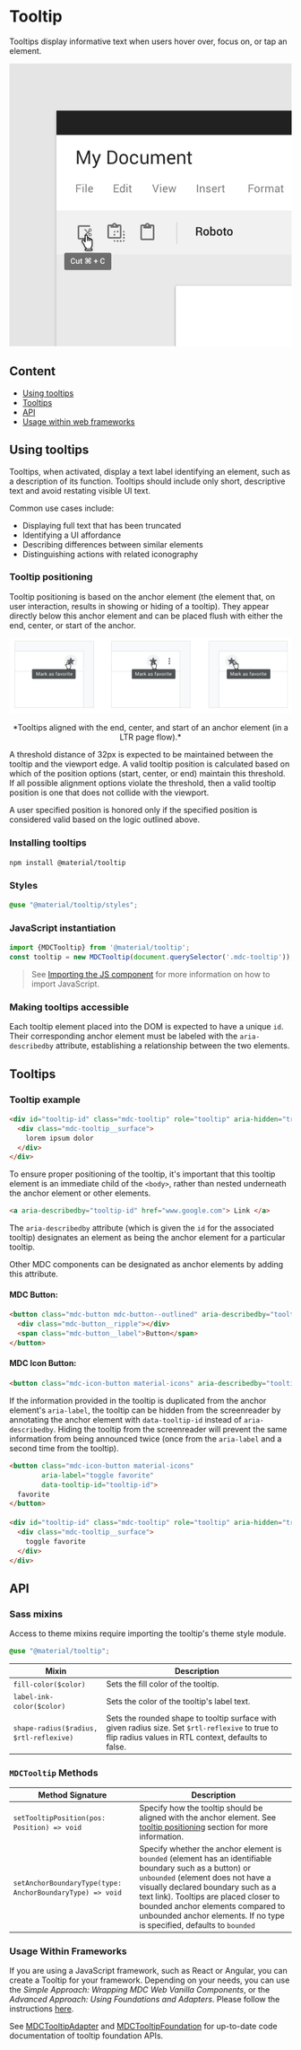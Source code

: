 <!--docs:
title: "Tooltip"
layout: detail
section: components
excerpt: "Tooltips display informative text when users hover over, focus on, or tap an element."
iconId: tooltip
path: /catalog/tooltips/
-->

# Tooltip

Tooltips display informative text when users hover over, focus on, or tap an element.

![Tooltip example](images/tooltip.png)

## Content

* [Using tooltips](#using-tooltips)
* [Tooltips](#tooltips)
* [API](#api)
* [Usage within web frameworks](#usage-within-web-frameworks)

## Using tooltips

Tooltips, when activated, display a text label identifying an element, such as a
description of its function. Tooltips should include only short, descriptive
text and avoid restating visible UI text.

Common use cases include:

* Displaying full text that has been truncated
* Identifying a UI affordance
* Describing differences between similar elements
* Distinguishing actions with related iconography

### Tooltip positioning
Tooltip positioning is based on the anchor element (the element that, on user
interaction, results in showing or hiding of a tooltip). They appear directly
below this anchor element and can be placed flush with either the end, center,
or start of the anchor.

![End, center, and start alignment of tooltip on icon button in a LTR page](images/plain_tooltip_alignment.png)
<p align="center"> *Tooltips aligned with the end, center, and start of an anchor element (in a LTR page flow).* </p>


A threshold distance of 32px is expected to be maintained between the tooltip
and the viewport edge. A valid tooltip position is calculated based on which of
the position options (start, center, or end) maintain this threshold. If all
possible alignment options violate the threshold, then a valid tooltip position
is one that does not collide with the viewport.

A user specified position is honored only if the specified position is
considered valid based on the logic outlined above.

### Installing tooltips

```
npm install @material/tooltip
```

### Styles

```scss
@use "@material/tooltip/styles";
```

### JavaScript instantiation

```js
import {MDCTooltip} from '@material/tooltip';
const tooltip = new MDCTooltip(document.querySelector('.mdc-tooltip'));
```

> See [Importing the JS component](../../docs/importing-js.md) for more information on how to import JavaScript.

### Making tooltips accessible

Each tooltip element placed into the DOM is expected to have a unique `id`.
Their corresponding anchor element must be labeled with the `aria-describedby`
attribute, establishing a relationship between the two elements.

## Tooltips

### Tooltip example

```html
<div id="tooltip-id" class="mdc-tooltip" role="tooltip" aria-hidden="true">
  <div class="mdc-tooltip__surface">
    lorem ipsum dolor
  </div>
</div>
```

To ensure proper positioning of the tooltip, it's important that this tooltip
element is an immediate child of the `<body>`, rather than nested underneath
the anchor element or other elements.


```html
<a aria-describedby="tooltip-id" href="www.google.com"> Link </a>
```

The `aria-describedby` attribute (which is given the `id` for the associated tooltip)
designates an element as being the anchor element for a particular tooltip.

Other MDC components can be designated as anchor elements by adding this
attribute.

#### MDC Button:

```html
<button class="mdc-button mdc-button--outlined" aria-describedby="tooltip-id">
  <div class="mdc-button__ripple"></div>
  <span class="mdc-button__label">Button</span>
</button>
```
#### MDC Icon Button:

```html
<button class="mdc-icon-button material-icons" aria-describedby="tooltip-id">favorite</button>
```

If the information provided in the tooltip is duplicated from the anchor
element's `aria-label`, the tooltip can be hidden from the screenreader by
annotating the anchor element with `data-tooltip-id` instead of
`aria-describedby`. Hiding the tooltip from the screenreader will prevent the
same information from being announced twice (once from the `aria-label` and
a second time from the tooltip).

```html
<button class="mdc-icon-button material-icons"
        aria-label="toggle favorite"
        data-tooltip-id="tooltip-id">
  favorite
</button>

<div id="tooltip-id" class="mdc-tooltip" role="tooltip" aria-hidden="true">
  <div class="mdc-tooltip__surface">
    toggle favorite
  </div>
</div>
```


## API

### Sass mixins

Access to theme mixins require importing the tooltip's theme style module.

```scss
@use "@material/tooltip";
```

Mixin | Description
--- | ---
`fill-color($color)` | Sets the fill color of the tooltip.
`label-ink-color($color)` | Sets the color of the tooltip's label text.
`shape-radius($radius, $rtl-reflexive)` | Sets the rounded shape to tooltip surface with given radius size. Set `$rtl-reflexive` to true to flip radius values in RTL context, defaults to false.

### `MDCTooltip` Methods

Method Signature | Description
--- | ---
`setTooltipPosition(pos: Position) => void` | Specify how the tooltip should be aligned with the anchor element. See [tooltip positioning](#tooltip-positioning) section for more information.
`setAnchorBoundaryType(type: AnchorBoundaryType) => void` | Specify whether the anchor element is `bounded` (element has an identifiable boundary such as a button) or `unbounded` (element does not have a visually declared boundary such as a text link). Tooltips are placed closer to bounded anchor elements compared to unbounded anchor elements. If no type is specified, defaults to `bounded`

### Usage Within Frameworks

If you are using a JavaScript framework, such as React or Angular, you can create a Tooltip for your framework. Depending on your needs, you can use the _Simple Approach: Wrapping MDC Web Vanilla Components_, or the _Advanced Approach: Using Foundations and Adapters_. Please follow the instructions [here](../../docs/integrating-into-frameworks.md).

See [MDCTooltipAdapter](./adapter.ts) and [MDCTooltipFoundation](./foundation.ts) for up-to-date code documentation of tooltip foundation APIs.
